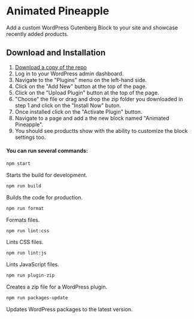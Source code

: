 # Animated Pineapple
Add a custom WordPress Gutenberg Block to your site and showcase recently added products.

## Download and Installation
1. [Download a copy of the repo](https://github.com/robindevitt/animated-pineapple/archive/refs/heads/main.zip)
2. Log in to your WordPress admin dashboard.
3. Navigate to the "Plugins" menu on the left-hand side.
4. Click on the "Add New" button at the top of the page.
5. Click on the "Upload Plugin" button at the top of the page.
6. "Choose" the file or drag and drop the zip folder you downloaded in step 1 and click on the "Install Now" buton.
7. Once installed click on the "Activate Plugin" button.
8. Navigate to a page and add a the new block named "Animated Pineapple".
9. You should see productts show with the ability to customize the block settings too.



#### You can run several commands:

```bash 
npm start
```
Starts the build for development.

```bash 
npm run build
```
Builds the code for production.

```bash 
npm run format
```
Formats files.

```bash 
npm run lint:css
```
Lints CSS files.

```bash 
npm run lint:js
```
Lints JavaScript files.

```bash 
npm run plugin-zip
```
Creates a zip file for a WordPress plugin.

```bash 
npm run packages-update
```
Updates WordPress packages to the latest version.
